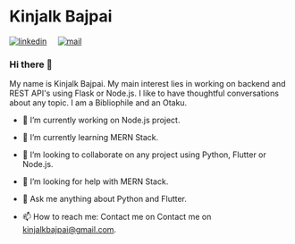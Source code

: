 # Kinjalk Bajpai

[![linkedin](https://github.com/arpit-dwivedi/arpit-dwivedi.github.io/blob/master/assets/img/Webp.net-resizeimage.png)](https://www.linkedin.com/in/kinjalk-bajpai-a96189143/)&nbsp;&nbsp;&nbsp;&nbsp;&nbsp;[![mail](https://github.com/arpit-dwivedi/arpit-dwivedi/blob/master/m1.png)](mailto:kinjalkbajpai@gmail.com)

### Hi there 👋

My name is Kinjalk Bajpai. My main interest lies in working on backend and REST API's using Flask or Node.js. I like to have thoughtful conversations about any topic. I am a Bibliophile and an Otaku.

- 🔭 I’m currently working on Node.js project.

- 🌱 I’m currently learning MERN Stack.

- 👯 I’m looking to collaborate on any project using Python, Flutter or Node.js.

- 🤔 I’m looking for help with MERN Stack.

- 💬 Ask me anything about Python and Flutter.

- 📫 How to reach me: Contact me on Contact me on [kinjalkbajpai@gmail.com](mailto:kinjalkbajpai@gmail.com).

<!-- <p align="center"> <img src="https://komarev.com/ghpvc/?username=kinb98&label=Views&color=blue&style=plastic" alt="Profile Views" /> </p> -->
